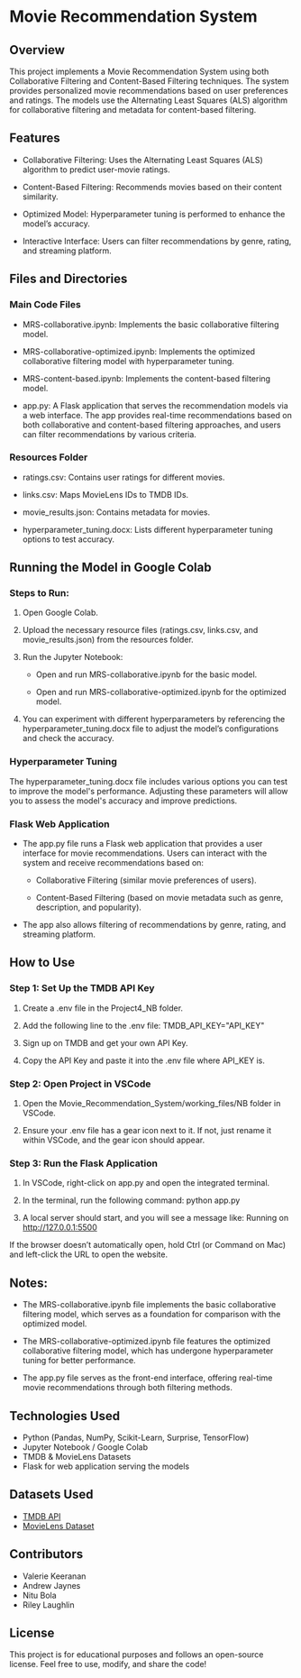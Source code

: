 # Movie Recommendation System
## Overview

This project implements a Movie Recommendation System using both 
Collaborative Filtering and Content-Based Filtering techniques. The 
system provides personalized movie recommendations based on user 
preferences and ratings. The models use the Alternating Least Squares 
(ALS) algorithm for collaborative filtering and metadata for content-based 
filtering.

## Features
* Collaborative Filtering: Uses the Alternating Least Squares 
(ALS) algorithm to predict user-movie ratings.

* Content-Based Filtering: Recommends movies based on their 
content similarity.

* Optimized Model: Hyperparameter tuning is performed to enhance 
the model’s accuracy.

* Interactive Interface: Users can filter recommendations by genre, 
rating, and streaming platform.

## Files and Directories

### Main Code Files

* MRS-collaborative.ipynb: Implements the basic collaborative 
filtering model.

* MRS-collaborative-optimized.ipynb: Implements the optimized 
collaborative filtering model with hyperparameter tuning.

* MRS-content-based.ipynb: Implements the content-based filtering 
model.

* app.py: A Flask application that serves the recommendation models 
via a web interface. The app provides real-time recommendations 
based on both collaborative and content-based filtering approaches, 
and users can filter recommendations by various criteria.

### Resources Folder


* ratings.csv: Contains user ratings for different movies.

* links.csv: Maps MovieLens IDs to TMDB IDs.

* movie_results.json: Contains metadata for movies.

* hyperparameter_tuning.docx: Lists different hyperparameter 
tuning options to test accuracy.

## Running the Model in Google Colab

### Steps to Run:
1. Open Google Colab.
   
2. Upload the necessary resource files (ratings.csv, links.csv, and 
movie_results.json) from the resources folder.

3. Run the Jupyter Notebook:
   * Open and run MRS-collaborative.ipynb for the basic model.

   * Open and run MRS-collaborative-optimized.ipynb for the 
optimized model.

4. You can experiment with different hyperparameters by referencing 
the hyperparameter_tuning.docx file to adjust the model’s 
configurations and check the accuracy.

### Hyperparameter Tuning

The hyperparameter_tuning.docx file includes various options you can 
test to improve the model's performance. Adjusting these parameters will 
allow you to assess the model's accuracy and improve predictions.

### Flask Web Application
* The app.py file runs a Flask web application that provides a user 
interface for movie recommendations. Users can interact with the 
system and receive recommendations based on:
  * Collaborative Filtering (similar movie preferences of users).

  * Content-Based Filtering (based on movie metadata such as 
genre, description, and popularity).

* The app also allows filtering of recommendations by genre, rating, 
and streaming platform.

## How to Use

### Step 1: Set Up the TMDB API Key

1. Create a .env file in the Project4_NB folder.


2. Add the following line to the .env file:
TMDB_API_KEY="API_KEY"

3. Sign up on TMDB and get your own API Key.

4. Copy the API Key and paste it into the .env file where API_KEY is.
   
### Step 2: Open Project in VSCode

1. Open the Movie_Recommendation_System/working_files/NB 
folder in VSCode.

2. Ensure your .env file has a gear icon next to it. If not, just rename it 
within VSCode, and the gear icon should appear.

### Step 3: Run the Flask Application

1. In VSCode, right-click on app.py and open the integrated terminal.

2. In the terminal, run the following command:
python app.py

3. A local server should start, and you will see a message like:
Running on http://127.0.0.1:5500

If the browser doesn’t automatically open, hold Ctrl (or Command on Mac)
and left-click the URL to open the website.
## Notes:

* The MRS-collaborative.ipynb file implements the basic collaborative
filtering model, which serves as a foundation for comparison with the 
optimized model.

* The MRS-collaborative-optimized.ipynb file features the optimized
collaborative filtering model, which has undergone hyperparameter 
tuning for better performance.

* The app.py file serves as the front-end interface, offering real-time 
movie recommendations through both filtering methods.
## Technologies Used
* Python (Pandas, NumPy, Scikit-Learn, Surprise, TensorFlow)
* Jupyter Notebook / Google Colab
* TMDB & MovieLens Datasets
* Flask for web application serving the models

## Datasets Used

- [TMDB API](https://developer.themoviedb.org/docs)
- [MovieLens Dataset](https://grouplens.org/datasets/movielens/)
## Contributors
* Valerie Keeranan
* Andrew Jaynes
* Nitu Bola
* Riley Laughlin

## License
This project is for educational purposes and follows an open-source license. 
Feel free to use, modify, and share the code!
